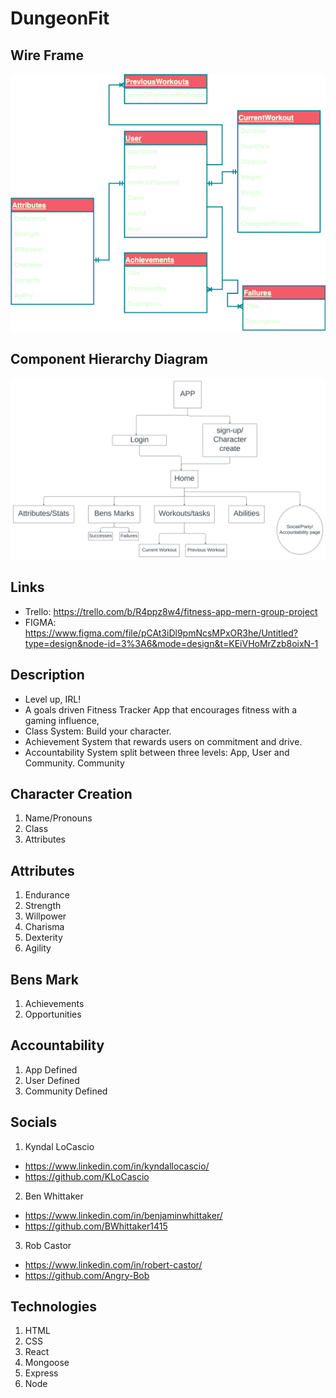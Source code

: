 # DungeonFit

## Wire Frame
![Wire Frame](DungeonFit/src/assets/DungeonFitWF.png)

## Component Hierarchy Diagram
![Component Hierarchy Diagram](DungeonFit/src/assets/CHDDFit.png)

## Links
- Trello: https://trello.com/b/R4ppz8w4/fitness-app-mern-group-project
- FIGMA: https://www.figma.com/file/pCAt3iDl9pmNcsMPxOR3he/Untitled?type=design&node-id=3%3A6&mode=design&t=KEiVHoMrZzb8oixN-1


## Description
- Level up, IRL!
- A goals driven Fitness Tracker App that encourages fitness with a gaming influence,
- Class System: Build your character.
- Achievement System that rewards users on commitment and drive.
- Accountability System split between three levels: App, User and Community.
 Community 

## Character Creation
01. Name/Pronouns
02. Class
03. Attributes

## Attributes
01. Endurance
02. Strength
03. Willpower
04. Charisma
05. Dexterity
06. Agility

## Bens Mark
01. Achievements
02. Opportunities

## Accountability
01. App Defined
02. User Defined
03. Community Defined

## Socials
01. Kyndal LoCascio
- https://www.linkedin.com/in/kyndallocascio/
- https://github.com/KLoCascio
02. Ben Whittaker
- https://www.linkedin.com/in/benjaminwhittaker/
- https://github.com/BWhittaker1415
03. Rob Castor
- https://www.linkedin.com/in/robert-castor/
- https://github.com/Angry-Bob

## Technologies
01. HTML
02. CSS
03. React
04. Mongoose
05. Express
06. Node
